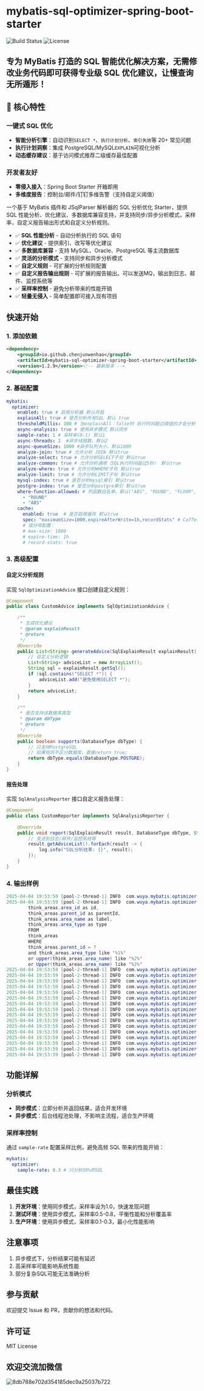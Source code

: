 # mybatis-sql-optimizer-spring-boot-starter

![Build Status](https://img.shields.io/badge/build-passing-brightgreen)
![License](https://img.shields.io/badge/license-apache2.0-blue)

专为 MyBatis 打造的 SQL 智能优化解决方案，无需修改业务代码即可获得专业级 SQL 优化建议，让慢查询无所遁形！
---

## 🌟 核心特性

### 一键式 SQL 优化

- **智能分析引擎**：自动识别`SELECT *`、`执行计划分析`、`索引失效`等 20+ 常见问题
- **执行计划洞察**：集成 PostgreSQL/MySQL`EXPLAIN`可视化分析
- **动态缓存建议**：基于访问模式推荐二级缓存最佳配置

### 开发者友好

- **零侵入接入**：Spring Boot Starter 开箱即用
- **多维度报告**：控制台/邮件/钉钉多维告警（支持自定义阈值）

一个基于 MyBatis 插件和 JSqlParser 解析器的 SQL 分析优化 Starter，提供 SQL 性能分析、优化建议、多数据库兼容支持，并支持同步/异步分析模式，采样率，自定义报告输出形式和自定义分析规则。

- ✅ **SQL 性能分析** - 自动分析执行的 SQL 语句
- ✅ **优化建议** - 提供索引、改写等优化建议
- ✅ **多数据库兼容** - 支持 MySQL、Oracle、PostgreSQL 等主流数据库
- ✅ **灵活的分析模式** - 支持同步和异步分析模式
- ✅ **自定义规则** - 可扩展的分析规则配置
- ✅ **自定义报告输出规则** - 可扩展的报告输出。可以发送MQ，输出到日志、邮件、监控系统等
- ✅ **采样率控制** - 避免分析带来的性能开销
- ✅ **轻量无侵入** - 简单配置即可接入现有项目

## 快速开始

### 1. 添加依赖

```xml
<dependency>
    <groupId>io.github.chenjunwenhao</groupId>
    <artifactId>mybatis-sql-optimizer-spring-boot-starter</artifactId>
    <version>1.2.9</version><!-- 最新版本 -->
</dependency>
```

### 2. 基础配置

```yaml
mybatis:
  optimizer:
    enabled: true # 启用分析器 默认开启
    explainAll: true # 是否分析所有SQL 默认 true
    thresholdMillis: 100 # 当explainAll：false时 执行时间超过阈值的才会分析 默认100ms
    async-analysis: true # 使用异步模式 默认同步
    sample-rate: 1 # 采样率(0-1) 默认1
    async-threads: 2  #异步线程数，默认2
    async-queueSize: 1000 #异步队列大小，默认1000
    analyze-join: true # 允许分析 JOIN 默认true
    analyze-select: true # 允许分析SELECT子句 默认true
    analyze-common: true # 允许分析通用（SQL执行时间超过5秒） 默认true
    analyze-where: true # 允许分析WHERE子句 默认true
    analyze-limit: true # 允许分析LIMIT子句 默认true
    mysql-index: true # 是否分析mysql索引 默认true
    postgre-index: true # 是否分析postgre索引 默认true
    where-function-allowed: # 列函数白名单。默认("ABS", "ROUND", "FLOOR", "CEILING", "COALESCE", "NULLIF")
      - "ROUND"
      - "ABS"
    cache:
      enabled: true  # 是否启用缓存 默认true
      spec: "maximumSize=1000,expireAfterWrite=1h,recordStats" # Caffeine原生配置
      # 或分项配置：
      # max-size: 1000
      # expire-time: 1h
      # record-stats: true
```

### 3. 高级配置
#### 自定义分析规则

实现 `SqlOptimizationAdvice` 接口创建自定义规则：

```java
@Component
public class CustomAdvice implements SqlOptimizationAdvice {

    /**
     * 生成优化建议
     * @param explainResult
     * @return
     */
    @Override
    public List<String> generateAdvice(SqlExplainResult explainResult) {
        // 自定义分析逻辑
        List<String> adviceList = new ArrayList();
        String sql = explainResult.getSql();
        if (sql.contains("SELECT *")) {
            adviceList.add("避免使用SELECT *");
        }
        return adviceList;
    }

    /**
     * 是否支持该数据库类型
     * @param dbType
     * @return
     */
    @Override
    public boolean supports(DatabaseType dbType) {
        // 只支持PostgreSQL
        // 如果规则不区分数据库，直接return true;
        return dbType.equals(DatabaseType.POSTGRE);
    }
}
```

#### 报告处理

实现 `SqlAnalysisReporter` 接口自定义报告处理：

```java
@Component
public class CustomReporter implements SqlAnalysisReporter {
    
    @Override
    public void report(SqlExplainResult result, DatabaseType dbType, String id) {
        // 发送到日志/邮件/监控系统等
        result.getAdviceList().forEach(result -> {
            log.info("SQL分析结果: {}", result);
        });
    }
}
```

###  4. 输出样例
```java
2025-04-04 19:53:59 [pool-2-thread-1] INFO  com.wuya.mybatis.optimizer.report.DefaultAnalysisReporter -===== SQL分析报告 [MySQL:com.faq.mapper.DictDao.getCity] =====
2025-04-04 19:53:59 [pool-2-thread-1] INFO  com.wuya.mybatis.optimizer.report.DefaultAnalysisReporter -SQL: SELECT
        think_areas.area_id as id,
        think_areas.parent_id as parentId,
        think_areas.area_name as label,
        think_areas.area_type as type
        FROM
        think_areas
        WHERE
        think_areas.parent_id = ?
        and think_areas.area_type like '%1%'
        or upper(think_areas.area_name) like '%2%'
        or Upper(think_areas.area_name) like '%2%'
2025-04-04 19:53:59 [pool-2-thread-1] INFO  com.wuya.mybatis.optimizer.report.DefaultAnalysisReporter -执行时间: 625ms
2025-04-04 19:53:59 [pool-2-thread-1] INFO  com.wuya.mybatis.optimizer.report.DefaultAnalysisReporter -执行计划:
2025-04-04 19:53:59 [pool-2-thread-1] INFO  com.wuya.mybatis.optimizer.report.DefaultAnalysisReporter -  filtered: 100.0
2025-04-04 19:53:59 [pool-2-thread-1] INFO  com.wuya.mybatis.optimizer.report.DefaultAnalysisReporter -  Extra: Using where
2025-04-04 19:53:59 [pool-2-thread-1] INFO  com.wuya.mybatis.optimizer.report.DefaultAnalysisReporter -  select_type: SIMPLE
2025-04-04 19:53:59 [pool-2-thread-1] INFO  com.wuya.mybatis.optimizer.report.DefaultAnalysisReporter -  id: 1
2025-04-04 19:53:59 [pool-2-thread-1] INFO  com.wuya.mybatis.optimizer.report.DefaultAnalysisReporter -  type: ALL
2025-04-04 19:53:59 [pool-2-thread-1] INFO  com.wuya.mybatis.optimizer.report.DefaultAnalysisReporter -  rows: 3408
2025-04-04 19:53:59 [pool-2-thread-1] INFO  com.wuya.mybatis.optimizer.report.DefaultAnalysisReporter -  table: think_areas
2025-04-04 19:53:59 [pool-2-thread-1] INFO  com.wuya.mybatis.optimizer.report.DefaultAnalysisReporter -优化建议:
2025-04-04 19:53:59 [pool-2-thread-1] INFO  com.wuya.mybatis.optimizer.report.DefaultAnalysisReporter -  - 检测到全表扫描，建议为表 think_areas 添加索引
2025-04-04 19:53:59 [pool-2-thread-1] INFO  com.wuya.mybatis.optimizer.report.DefaultAnalysisReporter -  - 索引选择性不足，索引 null 过滤了100.0%数据，建议优化索引或查询条件
2025-04-04 19:53:59 [pool-2-thread-1] INFO  com.wuya.mybatis.optimizer.report.DefaultAnalysisReporter -  - LIKE条件以通配符开头，无法使用索引
2025-04-04 19:53:59 [pool-2-thread-1] INFO  com.wuya.mybatis.optimizer.report.DefaultAnalysisReporter -  - 警告: 对列 `AREA_NAME` 使用函数 `UPPER()`，可能导致索引失效。白名单函数: [ABS, FLOOR, COALESCE, CEILING, ROUND, NULLIF]
2025-04-04 19:53:59 [pool-2-thread-1] INFO  com.wuya.mybatis.optimizer.report.DefaultAnalysisReporter -  - 警告: 对列 `AREA_NAME` 使用函数 `UPPER()`，可能导致索引失效。白名单函数: [ABS, FLOOR, COALESCE, CEILING, ROUND, NULLIF]
2025-04-04 19:53:59 [pool-2-thread-1] INFO  com.wuya.mybatis.optimizer.report.DefaultAnalysisReporter -  - 全表扫描JOIN操作检测到，考虑添加适当的索
```

## 功能详解

### 分析模式

- **同步模式**：立即分析并返回结果，适合开发环境
- **异步模式**：后台线程池处理，不影响主流程，适合生产环境

### 采样率控制

通过 `sample-rate` 配置采样比例，避免高频 SQL 带来的性能开销：

```yaml
mybatis:
  optimizer:
    sample-rate: 0.3 # 只分析30%的SQL
```


## 最佳实践

1. **开发环境**：使用同步模式，采样率设为1.0，快速发现问题
2. **测试环境**：使用异步模式，采样率0.5-0.8，平衡性能和分析覆盖率
3. **生产环境**：使用异步模式，采样率0.1-0.3，最小化性能影响

## 注意事项

1. 异步模式下，分析结果可能有延迟
2. 高采样率可能影响系统性能
3. 部分复杂SQL可能无法准确分析

## 参与贡献

欢迎提交 Issue 和 PR，贡献你的想法和代码。

## 许可证

MIT License
## 欢迎交流加微信
![8db788e702d354185dec9a25037b722](https://github.com/user-attachments/assets/52cfda16-9454-4f98-b3cf-de2941eb6161)

